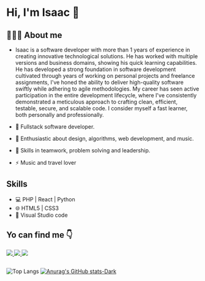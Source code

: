 # Hi, I'm Isaac 👋

##  👨🏻‍💻  About me

* Isaac is a software developer with more than 1 years of experience in creating innovative technological solutions. He has worked with multiple versions and business domains, showing his quick learning capabilities. 
He has developed a strong foundation in software development cultivated through years of working on personal projects and freelance assignments, I've honed the ability to deliver high-quality software swiftly while adhering to agile methodologies. My career has seen active participation in the entire development lifecycle, where I've consistently demonstrated a meticulous approach to crafting clean, efficient, testable, secure, and scalable code. I consider myself a fast learner, both personally and professionally.

* 🔭  Fullstack software developer.
* 🌱  Enthusiastic about design, algorithms, web development, and music.
* 👯  Skills in teamwork, problem solving and leadership.
* ⚡   Music and travel lover


## Skills

* 💻  PHP | React | Python
* 🌐  HTML5 | CSS3
* 🔧  Visual Studio code


## Yo can find me :point_down:

<p>
  <a href="https://www.linkedin.com/in/isaacdelahoz/">
    <img src="https://user-images.githubusercontent.com/64045995/105786720-9dd37900-5f4b-11eb-9c54-c201c061f03c.png">
  </a>

  <a href="https://twitter.com/isaacdelahoz_">
    <img src="https://user-images.githubusercontent.com/64045995/105787128-60232000-5f4c-11eb-8d81-93e107918a5b.png">
  </a>

  <a href="https://mail.google.com/mail/u/0/#inbox?compose=GTvVlcSBpgXRgBrtfKQxJsDRWdqczwGTmGFZjbDjGrQHCplvBMCSNlxxBRSTWwDZKrlTTxvpSSJGd">
    <img src="https://user-images.githubusercontent.com/64045995/105787187-7e891b80-5f4c-11eb-8440-a4bdd25430b1.png">
  </a>
</p>

##

![Top Langs](https://github-readme-stats.vercel.app/api/top-langs/?username=idelahoz14&layout=compact) [![Anurag's GitHub stats-Dark](https://github-readme-stats.vercel.app/api?username=anuraghazra&show_icons=true&theme=dark#gh-dark-mode-only)](https://github.com/anuraghazra/github-readme-stats#gh-dark-mode-only)

<!--
**idelahoz14/idelahoz14** is a ✨ _special_ ✨ repository because its `README.md` (this file) appears on your GitHub profile.

Here are some ideas to get you started:

- 🔭 I’m currently working on ...
- 🌱 I’m currently learning ...
- 👯 I’m looking to collaborate on ...
- 🤔 I’m looking for help with ...
- 💬 Ask me about ...
- 📫 How to reach me: ...
- 😄 Pronouns: ...
- ⚡ Fun fact: ...
-->
